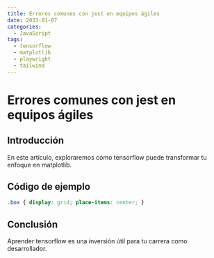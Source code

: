 ```yaml
---
title: Errores comunes con jest en equipos ágiles
date: 2033-01-07
categories:
  - JavaScript
tags:
  - tensorflow
  - matplotlib
  - playwright
  - tailwind
---
```


# Errores comunes con jest en equipos ágiles

## Introducción

En este artículo, exploraremos cómo tensorflow puede transformar tu enfoque en matplotlib.

## Código de ejemplo

```css
.box { display: grid; place-items: center; }
```

## Conclusión

Aprender tensorflow es una inversión útil para tu carrera como desarrollador.
